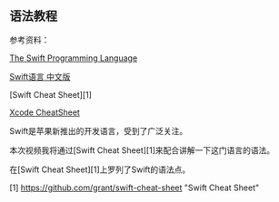 ## 语法教程


参考资料：

[The Swift Programming Language](https://developer.apple.com/library/prerelease/ios/documentation/swift/conceptual/swift_programming_language/index.html) 

[Swift语言 中文版](http://www.swiftguide.cn/)

[Swift Cheat Sheet][1]

[Xcode CheatSheet](http://www.git-tower.com/blog/xcode-cheat-sheet-detail/)

Swift是苹果新推出的开发语言，受到了广泛关注。

本次视频我将通过[Swift Cheat Sheet][1]来配合讲解一下这门语言的语法。

在[Swift Cheat Sheet][1]上罗列了Swift的语法点。








[1] https://github.com/grant/swift-cheat-sheet "Swift Cheat Sheet"




